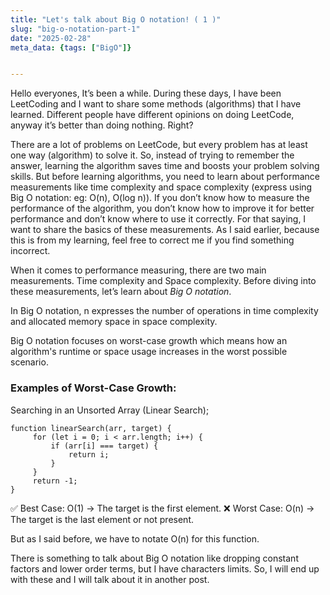 ```yaml
---
title: "Let's talk about Big O notation! ( 1 )"
slug: "big-o-notation-part-1"
date: "2025-02-28"
meta_data: {tags: ["BigO"]}


---
```


Hello everyones, It’s been a while. During these days, I have been LeetCoding and I want to share some methods (algorithms) that I have learned.  Different people have different opinions on doing LeetCode, anyway it’s better than doing nothing. Right?

There are a lot of problems on LeetCode, but every problem has at least one way (algorithm) to solve it. So, instead of trying to remember the answer, learning the algorithm saves time and boosts your problem solving skills. But before learning algorithms, you need to learn about performance measurements like time complexity and space complexity (express using Big O notation: eg: O(n), O(log n)). If you don’t know how to measure the performance of the algorithm, you don’t know how to improve it for better performance and don’t know where to use it correctly. For that saying, I want to share the basics of these measurements. As I said earlier, because this is from my learning, feel free to correct me if you find something incorrect.

When it comes to performance measuring, there are two main measurements. Time complexity and Space complexity. Before diving into these measurements, let’s learn about *Big O notation*.

In Big O notation, n expresses the number of operations in time complexity and allocated memory space in space complexity.

Big O notation focuses on worst-case growth which means how an algorithm's runtime or space usage increases in the worst possible scenario.

### **Examples of Worst-Case Growth:**

Searching in an Unsorted Array (Linear Search); 

```
function linearSearch(arr, target) {
     for (let i = 0; i < arr.length; i++) {
         if (arr[i] === target) {
             return i;
         }
     }
     return -1;
}
```


✅ Best Case: O(1) → The target is the first element.
❌ Worst Case: O(n) → The target is the last element or not present.

 But as I said before, we have to notate O(n) for this function.

There is something to talk about Big O notation like dropping constant factors and lower order terms, but I have characters limits. So, I will end up with these and I will talk about it in another post.
